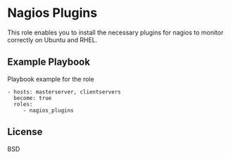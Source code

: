 Nagios Plugins
=========

This role enables you to install the necessary plugins for nagios to monitor correctly on Ubuntu and RHEL.

Example Playbook
----------------

Playbook example for the role

    - hosts: masterserver, clientservers
      become: true
      roles:
         - nagios_plugins

License
-------

BSD